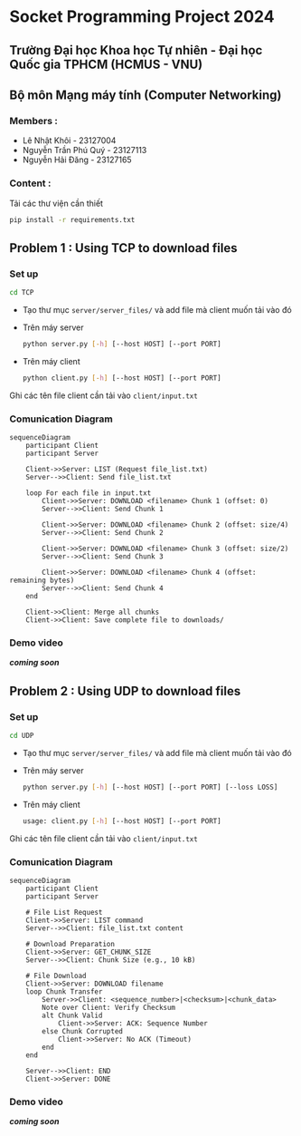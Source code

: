 # Socket Programming Project 2024


## Trường Đại học Khoa học Tự nhiên - Đại học Quốc gia TPHCM (HCMUS - VNU)

## Bộ môn Mạng máy tính (Computer Networking)
### Members :
* Lê Nhật Khôi - 23127004
* Nguyễn Trần Phú Quý - 23127113
* Nguyễn Hải Đăng - 23127165

### Content : 

 Tải các thư viện cần thiết
```bash
pip install -r requirements.txt
```
## Problem 1 : Using TCP to download files


### Set up 
```bash
cd TCP
```

* Tạo thư mục ```server/server_files/``` và add file mà client muốn tải vào đó




* Trên máy server
  ```bash
  python server.py [-h] [--host HOST] [--port PORT]
  ```

* Trên máy client 
  ```bash
  python client.py [-h] [--host HOST] [--port PORT]
  ```
Ghi các tên file client cần tải vào ```client/input.txt```
### Comunication Diagram 
```mermaid
sequenceDiagram
    participant Client
    participant Server

    Client->>Server: LIST (Request file_list.txt)
    Server-->>Client: Send file_list.txt

    loop For each file in input.txt
        Client->>Server: DOWNLOAD <filename> Chunk 1 (offset: 0)
        Server-->>Client: Send Chunk 1

        Client->>Server: DOWNLOAD <filename> Chunk 2 (offset: size/4)
        Server-->>Client: Send Chunk 2

        Client->>Server: DOWNLOAD <filename> Chunk 3 (offset: size/2)
        Server-->>Client: Send Chunk 3

        Client->>Server: DOWNLOAD <filename> Chunk 4 (offset: remaining bytes)
        Server-->>Client: Send Chunk 4
    end

    Client->>Client: Merge all chunks
    Client->>Client: Save complete file to downloads/

```
### Demo video
***coming soon***
## Problem 2 : Using UDP to download files


### Set up
```bash
cd UDP
```
* Tạo thư mục ```server/server_files/``` và add file mà client muốn tải vào đó




* Trên máy server
  ```bash
  python server.py [-h] [--host HOST] [--port PORT] [--loss LOSS]
  ```

* Trên máy client 
  ```bash
  usage: client.py [-h] [--host HOST] [--port PORT]
  ```
Ghi các tên file client cần tải vào ```client/input.txt```
### Comunication Diagram 
```mermaid
sequenceDiagram
    participant Client
    participant Server
    
    # File List Request
    Client->>Server: LIST command
    Server-->>Client: file_list.txt content
    
    # Download Preparation
    Client->>Server: GET_CHUNK_SIZE
    Server-->>Client: Chunk Size (e.g., 10 kB)
    
    # File Download
    Client->>Server: DOWNLOAD filename
    loop Chunk Transfer
        Server->>Client: <sequence_number>|<checksum>|<chunk_data>
        Note over Client: Verify Checksum
        alt Chunk Valid
            Client->>Server: ACK: Sequence Number
        else Chunk Corrupted
            Client->>Server: No ACK (Timeout)
        end
    end
    
    Server-->>Client: END 
    Client->>Server: DONE 
```
### Demo video
 ***coming soon***
